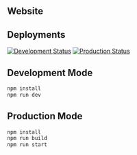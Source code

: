 ## Website

## Deployments
[![Development Status](https://api.netlify.com/api/v1/badges/a9d51b3c-07ac-443e-ad3f-28707d90fc72/deploy-status)](https://app.netlify.com/sites/dev-will-sather/deploys)
[![Production Status](https://api.netlify.com/api/v1/badges/b375d9cc-048c-4d7e-b18a-2f24a9de14b2/deploy-status)](https://app.netlify.com/sites/will-sather/deploys)

## Development Mode

```bash
npm install
npm run dev
```

## Production Mode

```bash
npm install
npm run build
npm run start
```